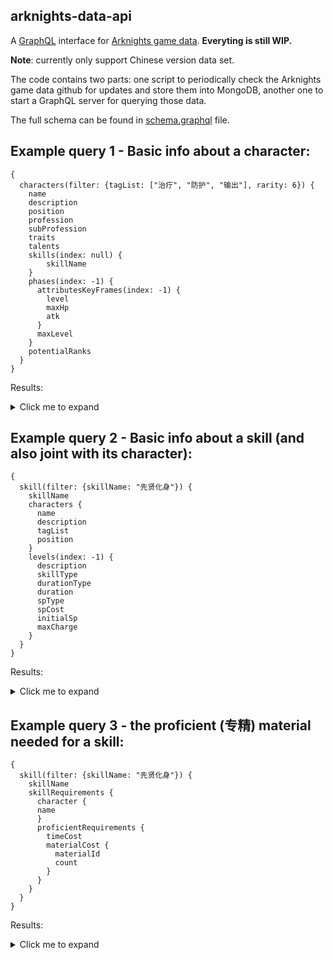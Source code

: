 ## arknights-data-api

A [GraphQL](https://graphql.org/) interface for [Arknights game data](https://github.com/Kengxxiao/ArknightsGameData).  **Everyting is still WIP.**

**Note**: currently only support Chinese version data set.  

The code contains two parts: one script to periodically check the Arknights game data github for updates and store them into MongoDB, another one to start a GraphQL server for querying those data.

The full schema can be found in [schema.graphql](https://github.com/yaokai1117/arknights_data_api/blob/main/graphql_api/schema.graphql) file.


## Example query 1 - Basic info about a character: 
```
{
  characters(filter: {tagList: ["治疗", "防护", "输出"], rarity: 6}) {
    name
    description
    position
    profession
    subProfession
    traits
    talents
    skills(index: null) {
    	skillName
    }
    phases(index: -1) {
      attributesKeyFrames(index: -1) {
        level
        maxHp
        atk
      }
      maxLevel
    }
    potentialRanks
  }
}
```

Results: 

<details>
  <summary>Click me to expand</summary>

```js
{
  "data": {
    "characters": [
      {
        "name": "瑕光",
        "description": "卡西米尔骑士瑕光，即将成熟的荣光。\n如果找不到她，请去询问工程部干员。",
        "position": "MELEE",
        "profession": "TANK",
        "subProfession": "guardian",
        "traits": "技能可以治疗友方单位",
        "talents": [
          "剑盾骑士: 在场时所有受击回复的技能在干员攻击时也回复1点技力",
          "仁慈: 自身可以攻击并优先攻击沉睡的目标且攻击力提升至144%（+4%）"
        ],
        "skills": [
          {
            "skillName": "光芒涌动"
          },
          {
            "skillName": "慑敌辉光"
          },
          {
            "skillName": "先贤化身"
          }
        ],
        "phases": [
          {
            "attributesKeyFrames": [
              {
                "level": 90,
                "maxHp": 3242,
                "atk": 491
              }
            ],
            "maxLevel": 90
          }
        ],
        "potentialRanks": [
          "部署费用-1",
          "再部署时间-4秒",
          "攻击力+26",
          "第二天赋效果增强",
          "部署费用-1"
        ]
      }
    ]
  }
}
```

</details>

## Example query 2 - Basic info about a skill (and also joint with its character): 
```
{
  skill(filter: {skillName: "先贤化身"}) {
    skillName
    characters {
      name
      description
      tagList
      position
    }
    levels(index: -1) {
      description
      skillType
      durationType
      duration
      spType
      spCost
      initialSp
      maxCharge
    }
  }
}
```

Results: 

<details>
  <summary>Click me to expand</summary>

```js
{
  "data": {
    "skill": {
      "skillName": "先贤化身",
      "characters": [
        {
          "name": "瑕光",
          "description": "卡西米尔骑士瑕光，即将成熟的荣光。\n如果找不到她，请去询问工程部干员。",
          "tagList": [
            "防护",
            "治疗",
            "输出"
          ],
          "position": "MELEE"
        }
      ],
      "levels": [
        {
          "description": "攻击力+110%，防御力+60%，每次攻击额外造成相当于攻击力100%的法术伤害，并恢复周围一名其他友方单位相当于攻击力100%的生命",
          "skillType": "MANUAL",
          "durationType": "NONE",
          "duration": 30,
          "spType": "INCREASE_WHEN_TAKEN_DAMAGE",
          "spCost": 25,
          "initialSp": 15,
          "maxCharge": 1
        }
      ]
    }
  }
}
```

</details>

## Example query 3 - the proficient (专精) material needed for a skill: 
```
{
  skill(filter: {skillName: "先贤化身"}) {
    skillName
    skillRequirements {
      character {
	  name
      }
      proficientRequirements {
        timeCost
        materialCost {
          materialId
          count
        }
      }
    }
  }
}
```

Results: 

<details>
  <summary>Click me to expand</summary>

```js
{
  "data": {
    "skill": {
      "skillName": "先贤化身",
      "skillRequirements": [
        {
          "character": {
            "name": "瑕光"
          },
          "proficientRequirements": [
            {
              "timeCost": 28800,
              "materialCost": [
                {
                  "materialId": "3303",
                  "count": 8
                },
                {
                  "materialId": "31014",
                  "count": 4
                },
                {
                  "materialId": "30013",
                  "count": 11
                }
              ]
            },
            {
              "timeCost": 57600,
              "materialCost": [
                {
                  "materialId": "3303",
                  "count": 12
                },
                {
                  "materialId": "30104",
                  "count": 4
                },
                {
                  "materialId": "30084",
                  "count": 7
                }
              ]
            },
            {
              "timeCost": 86400,
              "materialCost": [
                {
                  "materialId": "3303",
                  "count": 15
                },
                {
                  "materialId": "30125",
                  "count": 6
                },
                {
                  "materialId": "31024",
                  "count": 5
                }
              ]
            }
          ]
        }
      ]
    }
  }
}
```

</details>
